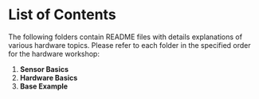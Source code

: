 # List of Contents

The following folders contain README files with details explanations of various hardware topics. Please refer to each folder in the specified order for the hardware workshop:

1. **Sensor Basics**
2. **Hardware Basics**
3. **Base Example**